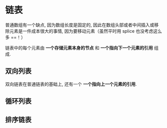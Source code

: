 # 链表

普通数组有一个缺点, 因为数组长度是固定的, 因此在数组头部或者中间插入或移除元素是一件成本很大的事情, 因为要移动元素（虽然平时用 splice 也没考虑这么多 ==！）

链表中的每个元素由 **一个存储元素本身的节点** 和 **一个指向下一个元素的引用** 组成.

## 双向列表

双向链表在普通链表的基础上, 还有一个 **一个指向上一个元素的引用**.

## 循环列表

## 排序链表
